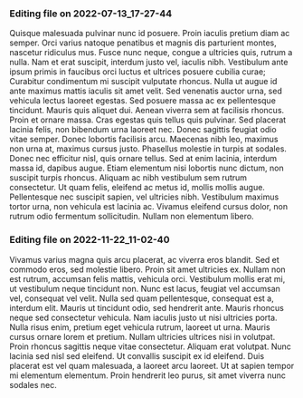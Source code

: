 

### Editing file on 2022-07-13_17-27-44

Quisque malesuada pulvinar nunc id posuere. Proin iaculis pretium diam ac semper. Orci varius natoque penatibus et magnis dis parturient montes, nascetur ridiculus mus. Fusce nunc neque, congue a ultricies quis, rutrum a nulla. Nam et erat suscipit, interdum justo vel, iaculis nibh. Vestibulum ante ipsum primis in faucibus orci luctus et ultrices posuere cubilia curae; Curabitur condimentum mi suscipit vulputate rhoncus. Nulla ut augue id ante maximus mattis iaculis sit amet velit. Sed venenatis auctor urna, sed vehicula lectus laoreet egestas. Sed posuere massa ac ex pellentesque tincidunt. Mauris quis aliquet dui. Aenean viverra sem at facilisis rhoncus.
Proin et ornare massa. Cras egestas quis tellus quis pulvinar. Sed placerat lacinia felis, non bibendum urna laoreet nec. Donec sagittis feugiat odio vitae semper. Donec lobortis facilisis arcu. Maecenas nibh leo, maximus non urna at, maximus cursus justo. Phasellus molestie in turpis at sodales. Donec nec efficitur nisl, quis ornare tellus. Sed at enim lacinia, interdum massa id, dapibus augue. Etiam elementum nisi lobortis nunc dictum, non suscipit turpis rhoncus. Aliquam ac nibh vestibulum sem rutrum consectetur. Ut quam felis, eleifend ac metus id, mollis mollis augue. Pellentesque nec suscipit sapien, vel ultricies nibh. Vestibulum maximus tortor urna, non vehicula est lacinia ac. Vivamus eleifend cursus dolor, non rutrum odio fermentum sollicitudin. Nullam non elementum libero.




### Editing file on 2022-11-22_11-02-40

Vivamus varius magna quis arcu placerat, ac viverra eros blandit. Sed et commodo eros, sed molestie libero. Proin sit amet ultricies ex. Nullam non est rutrum, accumsan felis mattis, vehicula orci. Vestibulum mollis erat mi, ut vestibulum neque tincidunt non. Nunc est lacus, feugiat vel accumsan vel, consequat vel velit. Nulla sed quam pellentesque, consequat est a, interdum elit. Mauris ut tincidunt odio, sed hendrerit ante. Mauris rhoncus neque sed consectetur vehicula. Nam iaculis justo ut nisi ultricies porta.
Nulla risus enim, pretium eget vehicula rutrum, laoreet ut urna. Mauris cursus ornare lorem et pretium. Nullam ultricies ultrices nisi in volutpat. Proin rhoncus sagittis neque vitae consectetur. Aliquam erat volutpat. Nunc lacinia sed nisl sed eleifend. Ut convallis suscipit ex id eleifend. Duis placerat est vel quam malesuada, a laoreet arcu laoreet. Ut at sapien tempor mi elementum elementum. Proin hendrerit leo purus, sit amet viverra nunc sodales nec.


